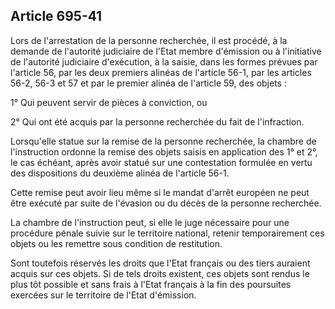 Article 695-41
----
Lors de l'arrestation de la personne recherchée, il est procédé, à la demande de
l'autorité judiciaire de l'Etat membre d'émission ou à l'initiative de
l'autorité judiciaire d'exécution, à la saisie, dans les formes prévues par
l'article 56, par les deux premiers alinéas de l'article 56-1, par les articles
56-2, 56-3 et 57 et par le premier alinéa de l'article 59, des objets :

1° Qui peuvent servir de pièces à conviction, ou

2° Qui ont été acquis par la personne recherchée du fait de l'infraction.

Lorsqu'elle statue sur la remise de la personne recherchée, la chambre de
l'instruction ordonne la remise des objets saisis en application des 1° et 2°,
le cas échéant, après avoir statué sur une contestation formulée en vertu des
dispositions du deuxième alinéa de l'article 56-1.

Cette remise peut avoir lieu même si le mandat d'arrêt européen ne peut être
exécuté par suite de l'évasion ou du décès de la personne recherchée.

La chambre de l'instruction peut, si elle le juge nécessaire pour une procédure
pénale suivie sur le territoire national, retenir temporairement ces objets ou
les remettre sous condition de restitution.

Sont toutefois réservés les droits que l'Etat français ou des tiers auraient
acquis sur ces objets. Si de tels droits existent, ces objets sont rendus le
plus tôt possible et sans frais à l'Etat français à la fin des poursuites
exercées sur le territoire de l'Etat d'émission.

